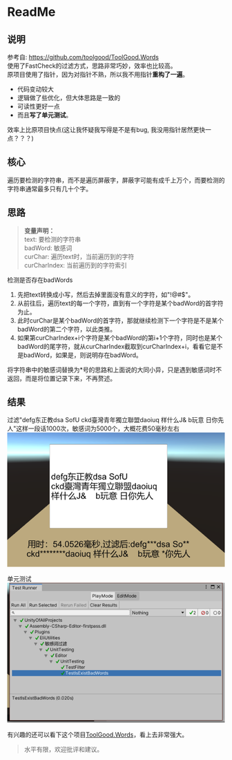 # ReadMe

## 说明

参考自: https://github.com/toolgood/ToolGood.Words  
使用了FastCheck的过滤方式，思路非常巧妙，效率也比较高。  
原项目使用了指针，因为对指针不熟，所以我不用指针**重构了一遍**。
* 代码变动较大
* 逻辑做了些优化，但大体思路是一致的
* 可读性更好一点
* 而且**写了单元测试**。 

效率上比原项目快点(这让我怀疑我写得是不是有bug, 我没用指针居然更快一点？？？)

## 核心

遍历要检测的字符串，而不是遍历屏蔽字，屏蔽字可能有成千上万个，而要检测的字符串通常最多只有几十个字。

## 思路

> **变量声明：**  
> text: 要检测的字符串  
> badWord: 敏感词  
> curChar: 遍历text时，当前遍历到的字符  
> curCharIndex: 当前遍历到的字符索引  

检测是否存在badWords
1. 先把text转换成小写，然后去掉里面没有意义的字符，如"!@#$"。
2. 从前往后，遍历text的每一个字符，直到有一个字符是某个badWord的首字符为止。
3. 此时curChar是某个badWord的首字符，那就继续检测下一个字符是不是某个badWord的第二个字符，以此类推。
4. 如果第curCharIndex+i个字符是某个badWord的第i+1个字符，同时也是某个badWord的尾字符，就从curCharIndex截取到curCharIndex+i，看看它是不是badWord，如果是，则说明存在badWord。

将字符串中的敏感词替换为*号的思路和上面说的大同小异，只是遇到敏感词时不返回，而是将位置记录下来，不再赘述。

## 结果

过滤"defg东正教dsa SofU  ckd臺灣青年獨立聯盟daoiuq 样什么J&    b玩意 日你先人"这样一段话1000次，敏感词为5000个，大概花费50毫秒左右  
![过滤结果](./.img/2021-04-08-17-14-49.png)

单元测试  
![单元测试](./.img/2021-04-08-17-37-05.png)

有兴趣的还可以看下这个项目[ToolGood.Words](https://github.com/toolgood/ToolGood.Words)，看上去非常强大。

> 水平有限，欢迎批评和建议。